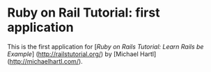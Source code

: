 # Ruby on Rail Tutorial: first application

This is the first application for [*Ruby on Rails Tutorial: Learn Rails be Example*] (http://railstutorial.org/)
by [Michael Hartl] (http://michaelhartl.com/).
